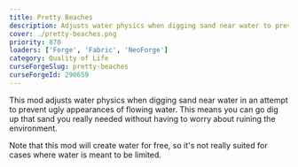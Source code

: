 ```yaml
---
title: Pretty Beaches
description: Adjusts water physics when digging sand near water to prevent ugly.
cover: ./pretty-beaches.png
priority: 870
loaders: ['Forge', 'Fabric', 'NeoForge']
category: Quality of Life
curseForgeSlug: pretty-beaches
curseForgeId: 290659
---
```


This mod adjusts water physics when digging sand near water in an attempt to prevent ugly appearances of flowing water.
This means you can go dig up that sand you really needed without having to worry about ruining the environment.

Note that this mod will create water for free, so it's not really suited for cases where water is meant to be limited.